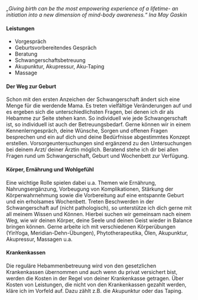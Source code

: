 *„Giving birth can be the most empowering experience of a lifetime- an initiation into a new dimension of mind-body awareness.“ Ina May Gaskin*

#### Leistungen

- Vorgespräch
- Geburtsvorbereitendes Gespräch
- Beratung
- Schwangerschaftsbetreuung
- Akupunktur, Akupressur, Aku-Taping
- Massage

#### Der Weg zur Geburt

Schon mit den ersten Anzeichen der Schwangerschaft ändert sich eine Menge für die werdende Mama. Es treten vielfältige Veränderungen auf und es ergeben sich die unterschiedlichsten Fragen, bei denen ich dir als Hebamme zur Seite stehen kann. So individuell wie jede Schwangerschaft ist, so individuell ist auch der Betreuungsbedarf. Gerne können wir in einem Kennenlerngespräch, deine Wünsche, Sorgen und offenen Fragen besprechen und ein auf dich und deine Bedürfnisse abgestimmtes Konzept erstellen.
Vorsorgeuntersuchungen sind ergänzend zu den Untersuchungen bei deinem Arzt/ deiner Ärztin möglich. Beratend stehe ich dir bei allen Fragen rund um Schwangerschaft, Geburt und Wochenbett zur Verfügung.

#### Körper, Ernährung und Wohlgefühl

Eine wichtige Rolle spielen dabei u.a. Themen wie Ernährung, Nahrungsergänzung, Vorbeugung von Komplikationen, Stärkung der Körperwahrnehmung sowie die Vorbereitung auf eine entspannte Geburt und ein erholsames Wochenbett.
Treten Beschwerden in der Schwangerschaft auf (nicht pathologisch), so unterstütze ich dich gerne mit all meinem Wissen und Können. Hierbei suchen wir gemeinsam nach einem Weg, wie wir deinen Körper, deine Seele und deinen Geist wieder in Balance bringen können.
Gerne arbeite ich mit verschiedenen Körperübungen (YinYoga, Meridian-Dehn-Übungen), Phytotherapeutika, Ölen, Akupunktur, Akupressur, Massagen u.a.

#### Krankenkassen

Die reguläre Hebammenbetreuung wird von den gesetzlichen Krankenkassen übernommen und auch wenn du privat versichert bist, werden die Kosten in der Regel von deiner Krankenkasse getragen.
Über Kosten von Leistungen, die nicht von den Krankenkassen gezahlt werden, kläre ich im Vorfeld auf. Dazu zählt z.B. die Akupunktur oder das Taping.
